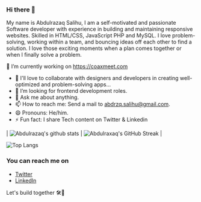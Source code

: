 ### Hi there 👋

My name is Abdulrazaq Salihu,
I am a self-motivated and passionate Software developer with experience in building and maintaining responsive websites. Skilled in HTML/CSS, JavaScript PHP and MySQL. I love problem-solving, working within a team, and bouncing ideas off each other to find a solution. I love those exciting moments when a plan comes together or when I finally solve a problem.


🔭 I’m currently working on https://coaxmeet.com
<!-- - 🌱 I’m currently learning Next JS... -->
- 👯 I'll love to collaborate with designers and developers in creating well-optimized and problem-solving apps...
- 🤔 I’m looking for frontend development roles.
- 💬 Ask me about anything.
- 📫 How to reach me: Send a mail to abdrzq.salihu@gmail.com.
- 😄 Pronouns: He/him.
- ⚡ Fun fact: I share Tech content on Twitter & Linkedin



<!-- [![Abdulrazaq's GitHub Activity Graph](https://activity-graph.herokuapp.com/graph?username=abdrzqsalihu&theme=cobalt)](https://git.io/praveenscience) -->

 | ![Abdulrazaq's github stats](https://github-readme-stats.vercel.app/api?username=abdrzqsalihu&show_icons=true&theme=cobalt) | ![Abdulraxaq's GitHub Streak](https://github-readme-streak-stats.herokuapp.com/?user=abdrzqsalihu&theme=cobalt&card_width=500) |
<!-- | --- | --- | -->
 ![Top Langs](https://github-readme-stats.vercel.app/api/top-langs/?username=abdrzqsalihu&theme=cobalt&card_width=1000) 
<!-- ![Github Stars](https://github-readme-stats.vercel.app/api?username=abdrzqsalihu&show_icons=true&locale=en&count_private=true&hide_rank=true&custom_title=My%20GitHub%20Stats&disable_animations=true&theme=cobalt) -->




### You can reach me on
- [Twitter](https://twitter.com/abdrzqsalihu)
- [LinkedIn](https://www.linkedin.com/in/abdrzqsalihu/)

Let's build together 🛠🚀 
